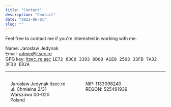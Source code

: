 ```yaml
---
title: "Contact"
description: "Contact"
date: "2023-06-01"
slug: ""
---
```


Feel free to contact me if you're interested in working with me.

Name: Jarosław Jedynak<br>
Email: <a href="mailto:admin@itsec.re">admin@itsec.re</a><br>
GPG key: <a href="/static/itsec_re.asc">itsec_re.asc</a> <span style="font-family: monospace">1E72 83C0 3393 0D00 A1E8 2593 33FB 7A32 3F33 E82A</span><br>

---

<div class="box">
  <div class="container">
    <p style="float: left; width: 50%">Jarosław Jedynak itsec.re<br>
        ul. Chmielna 2/31<br>
        Warszawa 00-020<br>
        Poland</p>
    <p style="float: right; width: 50%">NIP: 1133098240<br>REGON: 525491939</p>
  </div>
</div>

<style>
/* inspired by https://www.w3schools.com/howto/howto_css_cards.asp */
.box {
  background-color: #ffffff08;
}

.card:hover {
  box-shadow: 0 8px 16px 0 rgba(0,0,0,0.2);
}

.container {
  padding: 2px 16px;
} 
</style>
